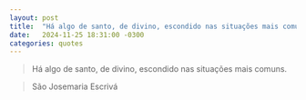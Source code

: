 ```yaml
---
layout: post
title:  "Há algo de santo, de divino, escondido nas situações mais comuns."
date:   2024-11-25 18:31:00 -0300
categories: quotes
---
```

>Há algo de santo, de divino, escondido nas situações mais comuns.

>São Josemaria Escrivá
